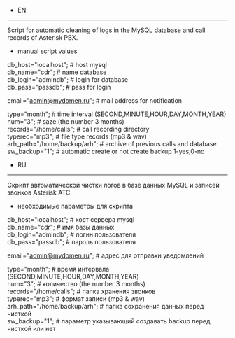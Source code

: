 * EN
<hr>
Script for automatic cleaning of logs in the MySQL database and call records of Asterisk PBX.

* manual script  values

db_host="localhost";          # host mysql<br>
db_name="cdr";                # name database<br>
db_login="admindb";           # login for database<br>
db_pass="passdb";             # pass for login<br>

email="admin@mydomen.ru";     # mail address for notification<br>

type="month";                 # time interval (SECOND,MINUTE,HOUR,DAY,MONTH,YEAR)<br>
num="3";                      # saze (the number 3 months)<br>
records="/home/calls";        # call recording directory<br>
typerec="mp3";                # file type records (mp3 & wav)<br>
arh_path="/home/backup/arh";  # archive of previous calls and database<br>
sw_backup="1";                # automatic create or not create backup 1-yes,0-no<br>


* RU
<hr>
Скрипт автоматической чистки логов в базе данных MySQL и записей звонков Asterisk АТС <br>

* необходимые параметры для скрипта

db_host="localhost";          # хост сервера mysql<br>
db_name="cdr";                # имя базы данных<br>
db_login="admindb";           # логин пользователя<br>
db_pass="passdb";             # пароль пользователя<br>

email="admin@mydomen.ru";     # адрес для отправки уведомлений<br>

type="month";                 # время интервала (SECOND,MINUTE,HOUR,DAY,MONTH,YEAR)<br>
num="3";                      # количество (the number 3 months)<br>
records="/home/calls";        # папка хранения звонков<br>
typerec="mp3";                # формат записи (mp3 & wav)<br>
arh_path="/home/backup/arh";  # папка сохранения данных перед чисткой<br>
sw_backup="1";                # параметр указывающий создавать backup перед чисткой или нет<br>
